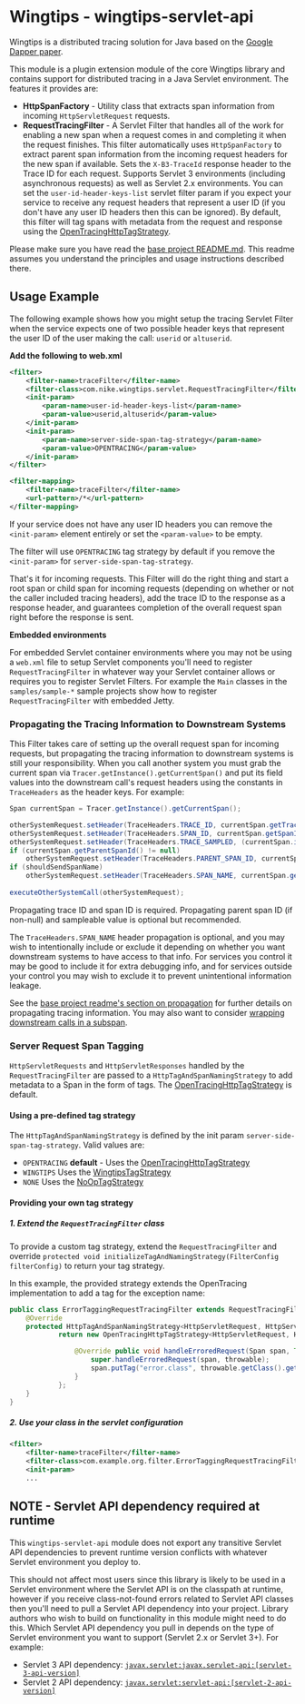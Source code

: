 # Wingtips - wingtips-servlet-api

Wingtips is a distributed tracing solution for Java based on the 
[Google Dapper paper](http://static.googleusercontent.com/media/research.google.com/en/us/pubs/archive/36356.pdf). 

This module is a plugin extension module of the core Wingtips library and contains support for distributed tracing in a 
Java Servlet environment. The features it provides are:

* **HttpSpanFactory** - Utility class that extracts span information from incoming `HttpServletRequest` requests.
* **RequestTracingFilter** - A Servlet Filter that handles all of the work for enabling a new span when a request comes 
in and completing it when the request finishes. This filter automatically uses `HttpSpanFactory` to extract parent span 
information from the incoming request headers for the new span if available. Sets the `X-B3-TraceId` response header to 
the Trace ID for each request. Supports Servlet 3 environments (including asynchronous requests) as well as Servlet 2.x 
environments. You can set the `user-id-header-keys-list` servlet filter param if you expect your service to receive any 
request headers that represent a user ID (if you don't have any user ID headers then this can be ignored). By default, 
this filter will tag spans with metadata from the request and response using the [OpenTracingHttpTagStrategy](../wingtips-core/src/main/java/com/nike/wingtips/tags/OpenTracingHttpTagStrategy.java). 

Please make sure you have read the [base project README.md](../README.md). This readme assumes you understand the 
principles and usage instructions described there.

## Usage Example

The following example shows how you might setup the tracing Servlet Filter when the service expects one of two possible 
header keys that represent the user ID of the user making the call: `userid` or `altuserid`.

**Add the following to web.xml**

``` xml
<filter>
    <filter-name>traceFilter</filter-name>
    <filter-class>com.nike.wingtips.servlet.RequestTracingFilter</filter-class>
    <init-param>
        <param-name>user-id-header-keys-list</param-name>
        <param-value>userid,altuserid</param-value>
    </init-param>
    <init-param>
        <param-name>server-side-span-tag-strategy</param-name>
        <param-value>OPENTRACING</param-value>
    </init-param>
</filter>

<filter-mapping>
    <filter-name>traceFilter</filter-name>
    <url-pattern>/*</url-pattern>
</filter-mapping>
```

If your service does not have any user ID headers you can remove the `<init-param>` element entirely or set the 
`<param-value>` to be empty.

The filter will use `OPENTRACING` tag strategy by default if you remove the `<init-param>` for `server-side-span-tag-strategy`.  

That's it for incoming requests. This Filter will do the right thing and start a root span or child span for incoming 
requests (depending on whether or not the caller included tracing headers), add the trace ID to the response as a 
response header, and guarantees completion of the overall request span right before the response is sent.

**Embedded environments**

For embedded Servlet container environments where you may not be using a `web.xml` file to setup Servlet components 
you'll need to register `RequestTracingFilter` in whatever way your Servlet container allows or requires you 
to register Servlet Filters. For example the `Main` classes in the `samples/sample-*` sample projects show how to 
register `RequestTracingFilter` with embedded Jetty.  

### Propagating the Tracing Information to Downstream Systems

This Filter takes care of setting up the overall request span for incoming requests, but propagating the tracing 
information to downstream systems is still your responsibility. When you call another system you must grab the current 
span via `Tracer.getInstance().getCurrentSpan()` and put its field values into the downstream call's request headers 
using the constants in `TraceHeaders` as the header keys. For example:

``` java
Span currentSpan = Tracer.getInstance().getCurrentSpan();

otherSystemRequest.setHeader(TraceHeaders.TRACE_ID, currentSpan.getTraceId());
otherSystemRequest.setHeader(TraceHeaders.SPAN_ID, currentSpan.getSpanId());
otherSystemRequest.setHeader(TraceHeaders.TRACE_SAMPLED, (currentSpan.isSampleable()) ? "1" : "0");
if (currentSpan.getParentSpanId() != null)
    otherSystemRequest.setHeader(TraceHeaders.PARENT_SPAN_ID, currentSpan.getParentSpanId());
if (shouldSendSpanName)
    otherSystemRequest.setHeader(TraceHeaders.SPAN_NAME, currentSpan.getSpanName());
        
executeOtherSystemCall(otherSystemRequest);
```

Propagating trace ID and span ID is required. Propagating parent span ID (if non-null) and sampleable value is optional
but recommended.

The `TraceHeaders.SPAN_NAME` header propagation is optional, and you may wish to intentionally include or exclude it 
depending on whether you want downstream systems to have access to that info. For services you control it may be good
to include it for extra debugging info, and for services outside your control you may wish to exclude it to prevent
unintentional information leakage.

See the [base project readme's section on propagation](../README.md#propagating_traces) for further details on 
propagating tracing information. You may also want to consider
[wrapping downstream calls in a subspan](../README.md#sub_spans_for_downstream_calls).

### Server Request Span Tagging

`HttpServletRequests` and `HttpServletResponses` handled by the `RequestTracingFilter` are passed to a `HttpTagAndSpanNamingStrategy`
to add metadata to a Span in the form of tags. The [OpenTracingHttpTagStrategy](../wingtips-core/src/main/java/com/nike/wingtips/tags/OpenTracingHttpTagStrategy.java)
is default.

#### Using a pre-defined tag strategy

The `HttpTagAndSpanNamingStrategy` is defined by the init param `server-side-span-tag-strategy`.  Valid values are:
- `OPENTRACING` **default** - Uses the [OpenTracingHttpTagStrategy](../wingtips-core/src/main/java/com/nike/wingtips/tags/OpenTracingHttpTagStrategy.java)
- `WINGTIPS` Uses the [WingtipsTagStrategy](../wingtips-core/src/main/java/com/nike/wingtips/tags/WingtipsTagStrategy.java)
- `NONE` Uses the [NoOpTagStrategy](../wingtips-core/src/main/java/com/nike/wingtips/tags/NoOpTagStrategy.java)

#### Providing your own tag strategy

##### 1. Extend the `RequestTracingFilter` class

To provide a custom tag strategy, extend the `RequestTracingFilter` and override
`protected void initializeTagAndNamingStrategy(FilterConfig filterConfig)` to return your
tag strategy.  

In this example, the provided strategy extends the OpenTracing implementation to 
add a tag for the exception name:

```java
public class ErrorTaggingRequestTracingFilter extends RequestTracingFilter {
    @Override
    protected HttpTagAndSpanNamingStrategy<HttpServletRequest, HttpServletResponse> initializeTagAndNamingStrategy(FilterConfig filterConfig)  {
    		return new OpenTracingHttpTagStrategy<HttpServletRequest, HttpServletResponse> (new ServletRequestTagAdapter()) {

				@Override public void handleErroredRequest(Span span, Throwable throwable) {
					super.handleErroredRequest(span, throwable);
					span.putTag("error.class", throwable.getClass().getName());
				}
    		};
    }    
}
```

##### 2. Use your class in the servlet configuration

``` xml
<filter>
    <filter-name>traceFilter</filter-name>
    <filter-class>com.example.org.filter.ErrorTaggingRequestTracingFilter</filter-class>
    <init-param>
    ...
```

<a name="servlet_api_required_at_runtime"></a>
## NOTE - Servlet API dependency required at runtime

This `wingtips-servlet-api` module does not export any transitive Servlet API dependencies to prevent runtime version 
conflicts with whatever Servlet environment you deploy to. 

This should not affect most users since this library is likely to be used in a Servlet environment where the Servlet 
API is on the classpath at runtime, however if you receive class-not-found errors related to Servlet API classes then 
you'll need to pull a Servlet API dependency into your project. Library authors who wish to build on functionality in
this module might need to do this. Which Servlet API dependency you pull in depends on the type of Servlet environment 
you want to support (Servlet 2.x or Servlet 3+). For example:

* Servlet 3 API dependency: [`javax.servlet:javax.servlet-api:[servlet-3-api-version]`](http://search.maven.org/#search%7Cgav%7C1%7Cg%3A%22javax.servlet%22%20AND%20a%3A%22javax.servlet-api%22) 
* Servlet 2 API dependency: [`javax.servlet:servlet-api:[servlet-2-api-version]`](http://search.maven.org/#search%7Cgav%7C1%7Cg%3A%22javax.servlet%22%20AND%20a%3A%22servlet-api%22) 
